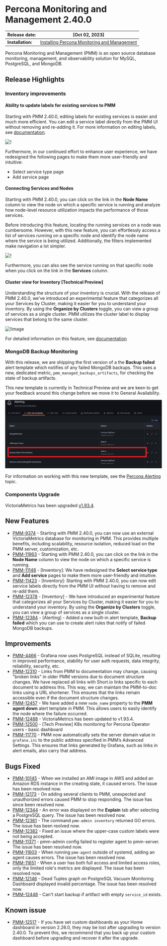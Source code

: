 
# Percona Monitoring and Management 2.40.0


| **Release date:** | [Oct 02, 2023]                                                                                    |
| ----------------- | ----------------------------------------------------------------------------------------------- |
| **Installation:** | [Installing Percona Monitoring and Management](https://www.percona.com/software/pmm/quickstart) |

Percona Monitoring and Management (PMM) is an open source database monitoring, management, and observability solution for MySQL, PostgreSQL, and MongoDB.

<!---

!!! caution alert alert-warning "Important/Caution"
    Crucial points that need emphasis:

    - Important: A significant point that deserves emphasis.
    - Caution: Used to mean 'Continue with care'.

--->

## Release Highlights

### Inventory improvements

#### Ability to update labels for existing services to PMM  

Starting with PMM 2.40.0, editing labels for existing services is easier and much more efficient. You can edit a service label directly from the PMM UI without removing and re-adding it. For more information on editing labels, see [documentation](https://docs.percona.com/percona-monitoring-and-management/details/dashboards/dashboard-inventory.html#editing-labels-for-a-service).

  ![!](../../_images/PMM_access_edit_labels.png)

Furthermore, in our continued effort  to enhance user experience, we have redesigned the following pages to make them more user-friendly and intuitive:

- Select service type page
- Add service page


#### Connecting Services and Nodes 

Starting with PMM 2.40.0, you can click on the link in the **Node Name** column to view the node on which a specific service is running and analyze how node-level resource utilization impacts the performance of those services.

Before introducing this feature, locating the running services on a node was cumbersome. However, with this new feature, you can effortlessly access a list of services running on a specific node and identify the node name where the service is being utilized. Additionally, the filters implemented make navigation a lot simpler.

  ![!](../../_images/PMM_Inventory_service_node_relation.png)

Furthermore, you can also see the service running on that specific node when you click on the link in the **Services** column.





#### Cluster view for Inventory [Technical Preview]

Understanding the structure of your inventory is crucial. With the release of PMM 2.40.0, we've introduced an experimental feature that categorizes all your Services by Cluster, making it easier for you to understand your inventory. By using the **Organize by Clusters** toggle, you can view a group of services as a single cluster. PMM utilizes the cluster label to display services that belong to the same cluster.

  ![!image](../../_images/PMM_Inventory_cluster_view.png)

For detailed information on this feature, see [documentation](https://docs.percona.com/percona-monitoring-and-management/details/dashboards/dashboard-inventory.html#cluster-view)
 

### MongoDB Backup Monitoring 

With this release, we are shipping the first version of a the **Backup failed** alert template which notifies of any failed MongoDB backups. This uses a new, dedicated metric, `pmm_managed_backups_artifacts`, for checking the state of backup artifacts. 

This new template is currently in Technical Preview and we are keen to get your feedback around this change before we move it to General Availability.

  ![!image](../_images/Backup_Failed_Template.png) 

For information on working with this new template, see the [Percona Alerting](../get-started/alerting.md) topic.


### Components Upgrade

VictoriaMetrics has been upgraded [v1.93.4](https://docs.victoriametrics.com/CHANGELOG.html#v1934).


## New Features

- [PMM-9374](https://jira.percona.com/browse/PMM-9374) - Starting with PMM 2.40.0, you can now use an external VictoriaMetrics database for monitoring in PMM. This provides multiple benefits, including scalability, resource isolation, reduced load on the PMM server,  customization, etc.
- [PMM-11963](https://jira.percona.com/browse/PMM-11963) - Starting with PMM 2.40.0, you can click on the link in the **Node Name** column to view the node on which a specific service is running.
- [PMM-11148](https://jira.percona.com/browse/PMM-11148) - [Inventory]: We have redesigned the **Select service type** and **Add service** pages to make them more user-friendly and intuitive.
- [PMM-11423](https://jira.percona.com/browse/PMM-11423) - [Inventory]: Starting with PMM 2.40.0, you can now edit service labels directly from the PMM UI without having to remove and re-add them.
- [PMM-12378](https://jira.percona.com/browse/PMM-12378) - [Inventory] - We have introduced an experimental feature that categorizes all your Services by Cluster, making it easier for you to understand your inventory. By using the **Organize by Clusters** toggle, you can view a group of services as a single cluster. 
- [PMM-12384](https://jira.percona.com/browse/PMM-12384) - [Alerting] - Added a new built-in alert template,  **Backup failed** which you can use to create alert rules that notify of failed MongoDB backups. 


## Improvements

- [PMM-4466](https://jira.percona.com/browse/PMM-4466) - Grafana now uses PostgreSQL instead of SQLite, resulting in improved performance, stability for user auth requests, data integrity, reliability, security, etc.
- [PMM-12310](https://jira.percona.com/browse/PMM-12310) - Links from PMM to documentation may change, causing "broken links" in older PMM versions due to document structure changes. We have replaced all links with Short.io links specific to each document to address this. This way, we can maintain the PMM-to-doc links using a URL shortener. This ensures that the links remain accessible even if the document structure changes.
- [PMM-12457](https://jira.percona.com/browse/PMM-12457) - We have added a new `node_name` property to the **PMM agent down** alert template in PMM. This allows users to easily identify the node where the failure occurred.
- [PMM-12488](https://jira.percona.com/browse/PMM-12488) - VictoriaMetrics has been updated to v1.93.4.
- [PMM-12500](https://jira.percona.com/browse/PMM-12500) - [Tech Preview] K8s monitoring for Percona Operator users - basic dashboard
- [PMM-11770](https://jira.percona.com/browse/PMM-11770) - PMM now automatically sets the server domain value in `grafana.ini` to the public address specified in PMM’s Advanced Settings. This ensures that links generated by Grafana, such as links in alert emails, also carry that address.


## Bugs Fixed

- [PMM-10145](https://jira.percona.com/browse/PMM-10145) - When we installed an AMI image in AWS and added an Amazon RDS instance in the creating state, it caused errors. The issue has been resolved now.
- [PMM-12173](https://jira.percona.com/browse/PMM-12173) - On adding several clients to PMM, unexpected and unauthorized errors caused PMM to stop responding. The issue has since been resolved now.
- [PMM-12344](https://jira.percona.com/browse/PMM-12344) - An error was displayed on the **Explain** tab after selecting a PostgreSQL query. The issue has been resolved now.
- [PMM-12361](https://jira.percona.com/browse/PMM-12361) - The command `pmm-admin inventory` returned GO errors. The issue has been reolved now.
- [PMM-12382](https://jira.percona.com/browse/PMM-12382) - Fixed an issue where the upper-case custom labels were not being accepted.
- [PMM-11371](https://jira.percona.com/browse/PMM-11371) - pmm-admin config failed to register agent to pmm-server. The issue has been resolved now.
- [PMM-11603](https://jira.percona.com/browse/PMM-11603) - When running `pmm-agent` outside of systemd, adding an agent causes errors. The issue has been resolved now.
- [PMM-11651](https://jira.percona.com/browse/PMM-11651) - When a user has both full access and limited access roles, only the limited role's metrics are displayed. The issue has been resolved now.
- [PMM-12146](https://jira.percona.com/browse/PMM-12146) - Dead Tuples graph on PostgreSQL Vacuum Monitoring Dashboard displayed invalid percentage. The issue has been resolved now.
- [PMM-12448](https://jira.percona.com/browse/PMM-12448) - Can't start backup if artifact with empty `service_id` exists.

## Known issue

- [PMM-12517](https://jira.percona.com/browse/PMM-12517) - If you have set custom dashboards as your Home dashboard in version 2.26.0, they may be lost after upgrading to version 2.40.0. To prevent this, we recommend that you back up your custom dashboard before upgrading and recover it after the upgrade.
